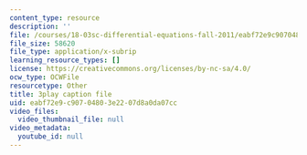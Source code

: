 ```yaml
---
content_type: resource
description: ''
file: /courses/18-03sc-differential-equations-fall-2011/eabf72e9c90704803e2207d8a0da07cc_zreI4HllD80.srt
file_size: 58620
file_type: application/x-subrip
learning_resource_types: []
license: https://creativecommons.org/licenses/by-nc-sa/4.0/
ocw_type: OCWFile
resourcetype: Other
title: 3play caption file
uid: eabf72e9-c907-0480-3e22-07d8a0da07cc
video_files:
  video_thumbnail_file: null
video_metadata:
  youtube_id: null
---
```

